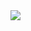 <img src="https://cdn.discordapp.com/attachments/712616007373553671/1176863565831995512/josh-hutcherson-josh-hutcherson-whistle-edit.gif?ex=65706a9b&is=655df59b&hm=fb334a35f8628722b9e5eefdf984e7152a8909b0eb86466f49f4db9ac2abe2db&"> 
